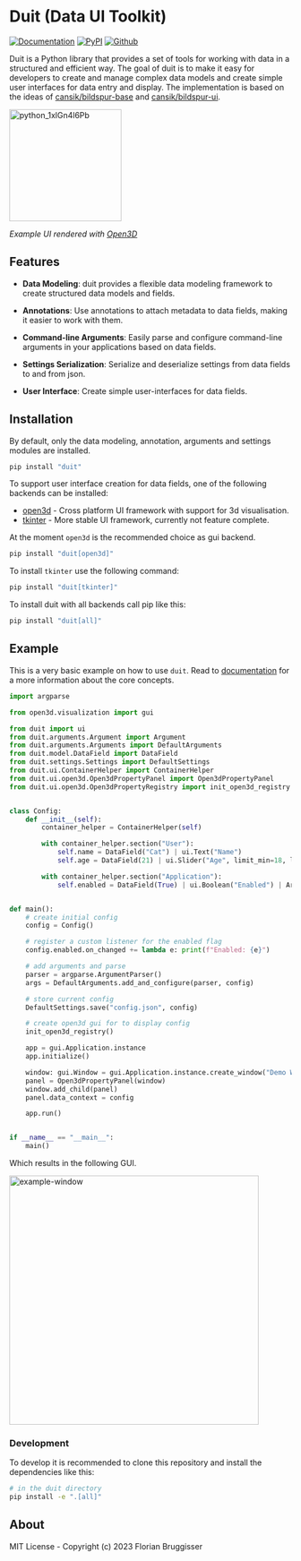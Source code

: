 # Duit (Data UI Toolkit)

[![Documentation](https://img.shields.io/badge/read-documentation-blue)](https://cansik.github.io/duit/)
[![PyPI](https://img.shields.io/pypi/v/duit)](https://pypi.org/project/duit/)
[![Github](https://img.shields.io/badge/github-duit-green.svg?logo=github)](https://github.com/cansik/duit)

Duit is a Python library that provides a set of tools for working with data in a structured and efficient way. The goal
of duit is to make it easy for developers to create and manage complex data models and create simple user interfaces for
data entry and display. The implementation is based on the ideas
of [cansik/bildspur-base](https://github.com/cansik/bildspur-base)
and [cansik/bildspur-ui](https://github.com/cansik/bildspur-ui).

<img width="200" alt="python_1xlGn4l6Pb" src="https://user-images.githubusercontent.com/5220162/165138252-d7ac7542-974a-4573-ba88-35724e94b0d8.png">

*Example UI rendered with [Open3D](https://github.com/isl-org/Open3D)*

## Features

- **Data Modeling**: duit provides a flexible data modeling framework to create structured data models and fields.

- **Annotations**: Use annotations to attach metadata to data fields, making it easier to work with them.

- **Command-line Arguments**: Easily parse and configure command-line arguments in your applications based on data
  fields.

- **Settings Serialization**: Serialize and deserialize settings from data fields to and from json.

- **User Interface**: Create simple user-interfaces for data fields.

## Installation

By default, only the data modeling, annotation, arguments and settings modules are installed.

```bash
pip install "duit"
```

To support user interface creation for data fields, one of the following backends can be installed:

- [open3d](https://github.com/isl-org/Open3D) - Cross platform UI framework with support for 3d visualisation.
- [tkinter](https://docs.python.org/3/library/tkinter.html) - More stable UI framework, currently not feature complete.

At the moment `open3d` is the recommended choice as gui backend.

```bash
pip install "duit[open3d]"
```

To install `tkinter` use the following command:

```bash
pip install "duit[tkinter]"
```

To install duit with all backends call pip like this:

```bash
pip install "duit[all]"
```

## Example

This is a very basic example on how to use `duit`. Read to [documentation](https://cansik.github.io/duit/duit.html#documentation) for a more information about the core concepts.

```python
import argparse

from open3d.visualization import gui

from duit import ui
from duit.arguments.Argument import Argument
from duit.arguments.Arguments import DefaultArguments
from duit.model.DataField import DataField
from duit.settings.Settings import DefaultSettings
from duit.ui.ContainerHelper import ContainerHelper
from duit.ui.open3d.Open3dPropertyPanel import Open3dPropertyPanel
from duit.ui.open3d.Open3dPropertyRegistry import init_open3d_registry


class Config:
    def __init__(self):
        container_helper = ContainerHelper(self)

        with container_helper.section("User"):
            self.name = DataField("Cat") | ui.Text("Name")
            self.age = DataField(21) | ui.Slider("Age", limit_min=18, limit_max=99)

        with container_helper.section("Application"):
            self.enabled = DataField(True) | ui.Boolean("Enabled") | Argument()


def main():
    # create initial config
    config = Config()

    # register a custom listener for the enabled flag
    config.enabled.on_changed += lambda e: print(f"Enabled: {e}")

    # add arguments and parse
    parser = argparse.ArgumentParser()
    args = DefaultArguments.add_and_configure(parser, config)

    # store current config
    DefaultSettings.save("config.json", config)

    # create open3d gui for to display config
    init_open3d_registry()

    app = gui.Application.instance
    app.initialize()

    window: gui.Window = gui.Application.instance.create_window("Demo Window", 400, 200)
    panel = Open3dPropertyPanel(window)
    window.add_child(panel)
    panel.data_context = config

    app.run()


if __name__ == "__main__":
    main()
```

Which results in the following GUI.

<img width="445" alt="example-window" src="https://github.com/cansik/duit/assets/5220162/0d71b1ab-9b42-4085-8d7f-1806a8ccd5b3">

### Development

To develop it is recommended to clone this repository and install the dependencies like this:

```bash
# in the duit directory
pip install -e ".[all]"
```

## About

MIT License - Copyright (c) 2023 Florian Bruggisser